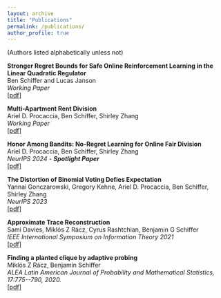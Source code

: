 ```yaml
---
layout: archive
title: "Publications"
permalink: /publications/
author_profile: true
---
```


(Authors listed alphabetically unless not)

**Stronger Regret Bounds for Safe Online Reinforcement Learning in the Linear Quadratic Regulator**  
Ben Schiffer and Lucas Janson  
_Working Paper_  
[[pdf]](/files/Stronger_Regret_Bounds_For_Safe_Online_Reinforcement_Learning-Schiffer_Janson-2024.pdf)  

**Multi-Apartment Rent Division**  
Ariel D. Procaccia, Ben Schiffer, Shirley Zhang  
_Working Paper_  
[[pdf]](/files/2403.08051v1.pdf)  

**Honor Among Bandits: No-Regret Learning for Online Fair Division**  
Ariel D. Procaccia, Ben Schiffer, Shirley Zhang  
_NeurIPS 2024 - **Spotlight Paper**_  
[[pdf]](/files/honor.pdf)  

**The Distortion of Binomial Voting Defies Expectation**  
Yannai Gonczarowski, Gregory Kehne, Ariel D. Procaccia, Ben Schiffer, Shirley Zhang  
_NeurIPS 2023_  
[[pdf]](/files/expdistortion.pdf)  

**Approximate Trace Reconstruction**  
Sami Davies, Miklós Z Rácz, Cyrus Rashtchian, Benjamin G Schiffer  
_IEEE International Symposium on Information Theory 2021_  
[[pdf]](/files/approximate_trace_reconstruction.pdf)  

**Finding a planted clique by adaptive probing**  
Miklós Z Rácz, Benjamin Schiffer  
_ALEA Latin American Journal of Probability and Mathematical Statistics, 17:775--790, 2020._  
[[pdf]](/files/planted_clique.pdf)

